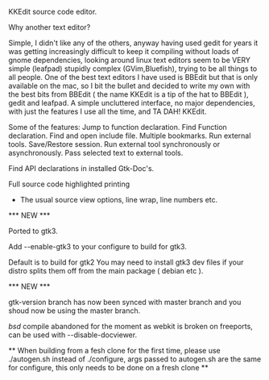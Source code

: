 KKEdit source code editor.

Why another text editor?

Simple, I didn't like any of the others, anyway having used gedit for years it was getting increasingly difficult to keep it compiling without loads of gnome dependencies, looking around linux text editors seem to be VERY simple (leafpad) stupidly complex (GVim,Bluefish), trying to be all things to all people.
One of the best text editors I have used is BBEdit but that is only available on the mac, so I bit the bullet and decided to write my own with the best bits from BBEdit ( the name KKEdit is a tip of the hat to BBEdit ), gedit and leafpad. A simple uncluttered interface, no major dependencies, with just the features I use all the time, and TA DAH! KKEdit.

Some of the features:
Jump to function declaration.
Find Function declaration.
Find and open include file.
Multiple bookmarks.
Run external tools.
Save/Restore session.
Run external tool synchronously or asynchronously.
Pass selected text to external tools.

Find API declarations in installed Gtk-Doc's.

Full source code highlighted printing

+ The usual source view options, line wrap, line numbers etc.

*** NEW ***

Ported to gtk3.

Add --enable-gtk3 to your configure to build for gtk3.

Default is to build for gtk2
You may need to install gtk3 dev files if your distro splits them off from the main package ( debian etc ).

*** NEW ***

gtk-version branch has now been synced with master branch and you shoud now be using the master branch.

*bsd* compile abandoned for the moment as webkit is broken on freeports, can be used with --disable-docviewer.

** When building from a fesh clone for the first time, please use ./autogen.sh instead of ./configure, args passed to autogen.sh are the same for configure, this only needs to be done on a fresh clone **
